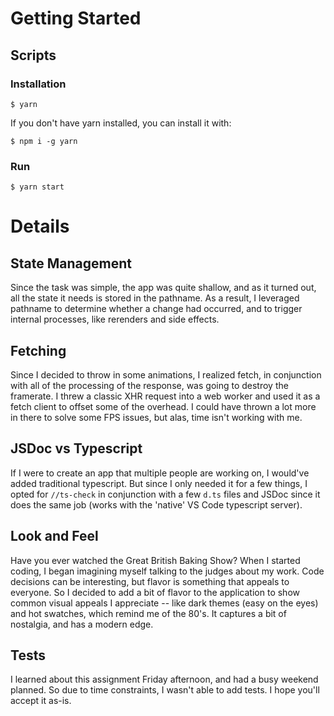 # Getting Started

## Scripts
### Installation

```
$ yarn
```

If you don't have yarn installed, you can install it with:

```
$ npm i -g yarn
```

### Run

```
$ yarn start
```

# Details

## State Management

Since the task was simple, the app was quite shallow, and as it turned out, all the state it needs is stored in the pathname. As a result, I leveraged pathname to determine whether a change had occurred, and to trigger internal processes, like rerenders and side effects.

## Fetching

Since I decided to throw in some animations, I realized fetch, in conjunction with all of the processing of the response, was going to destroy the framerate. I threw a classic XHR request into a web worker and used it as a fetch client to offset some of the overhead. I could have thrown a lot more in there to solve some FPS issues, but alas, time isn't working with me.

## JSDoc vs Typescript

If I were to create an app that multiple people are working on, I would've added traditional typescript. But since I only needed it for a few things, I opted for `//ts-check` in conjunction with a few `d.ts` files and JSDoc since it does the same job (works with the 'native' VS Code typescript server).

## Look and Feel

Have you ever watched the Great British Baking Show? When I started coding, I began imagining myself talking to the judges about my work. Code decisions can be interesting, but flavor is something that appeals to everyone. So I decided to add a bit of flavor to the application to show common visual appeals I appreciate -- like dark themes (easy on the eyes) and hot swatches, which remind me of the 80's. It captures a bit of nostalgia, and has a modern edge.

## Tests

I learned about this assignment Friday afternoon, and had a busy weekend planned. So due to time constraints, I wasn't able to add tests. I hope you'll accept it as-is.

